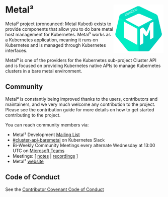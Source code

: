 # Metal³<div style="float: right; position: relative; display: inline;"><img src="images/metal3-website-sticker.png" width="160px" /></div>

Metal³ project (pronounced: Metal Kubed) exists to provide components
that allow you to do bare metal host management for Kubernetes. Metal³
works as a Kubernetes application, meaning it runs on Kubernetes and is
managed through Kubernetes interfaces.

Metal³ is one of the providers for the Kubernetes sub-project Cluster
API and is focused on providing Kubernetes native APIs to manage
Kubernetes clusters in a bare metal environment.

## Community

Metal³ is constantly being improved thanks to the users, contributors
and maintainers, and we very much welcome any contribution to the project.
Please see the contribution guide for more details on how to get started
contributing to the project.

You can reach community members via:

- Metal³ Development [Mailing List](https://groups.google.com/forum/#!forum/metal3-dev)
- [#cluster-api-baremetal](https://kubernetes.slack.com/messages/CHD49TLE7)
on Kubernetes Slack
- Bi-Weekly Community Meetings every alternate Wednesday at 13:00 UTC on
[Microsoft Teams](https://teams.microsoft.com/l/meetup-join/19%3ameeting_Nzg3MzQwMjUtOTI1Yi00ZTNhLWI3ZDktZmRkNTQ4NDgxY2E1%40thread.v2/0?context=%7b%22Tid%22%3a%22d2585e63-66b9-44b6-a76e-4f4b217d97fd%22%2c%22Oid%22%3a%22456f342b-7f3c-4825-abcd-e095f00cd654%22%7d)
- Meetings: [ [notes](https://docs.google.com/document/d/1d7jqIgmKHvOdcEmE2v72WDZo9kz7WwhuslDOili25Ls/edit)
 | [recordings](https://www.youtube.com/playlist?list=PL2h5ikWC8viJY4SNeOpCKTyERToTbJJJA) ]
- Metal³ [website](https://metal3.io/)

## Code of Conduct 

See the [Contributor Covenant Code of Conduct](https://github.com/metal3-io/metal3-docs/blob/master/CODE_OF_CONDUCT.md)